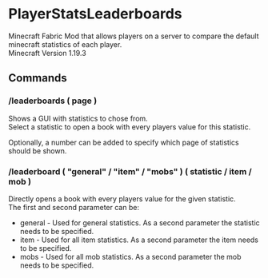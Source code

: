 # PlayerStatsLeaderboards

Minecraft Fabric Mod that allows players on a server to compare the default minecraft statistics of each player. <br>
Minecraft Version 1.19.3

## Commands

### /leaderboards ( page  )
Shows a GUI with statistics to chose from. <br>
Select a statistic to open a book with every players value for this statistic.

Optionally, a number can be added to specify which page of statistics should be shown.

### /leaderboard ( "general" / "item" / "mobs" ) ( statistic / item / mob )
Directly opens a book with every players value for the given statistic. <br>
The first and second parameter can be:

- general - Used for general statistics. As a second parameter the statistic needs to be specified.
- item - Used for all item statistics. As a second parameter the item needs to be specified.
- mobs - Used  for all mob statistics. As a second parameter the mob needs to be specified.
